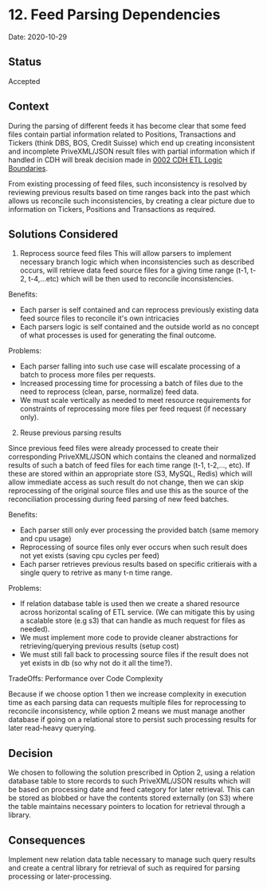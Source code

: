 # 12. Feed Parsing Dependencies

Date: 2020-10-29

## Status

Accepted

## Context

During the parsing of different feeds it has become clear that some feed files contain partial information related to Positions, Transactions and Tickers (think DBS, BOS, Credit Suisse) which end up creating inconsistent and incomplete PriveXML/JSON result files with partial information which if handled in CDH will break decision made in [0002 CDH ETL Logic Boundaries](./0002-cdh-etl-logic-boundaries.md).

From existing processing of feed files, such inconsistency is resolved by reviewing previous results based on time ranges back into the past which allows us reconcile such inconsistencies, by creating a clear picture due to information on Tickers, Positions and Transactions as required.  

## Solutions Considered

1. Reprocess source feed files
This will allow parsers to implement necessary branch logic which when inconsistencies such as described occurs, will retrieve data feed source files for a giving time range (t-1, t-2, t-4,...etc) which will be then used to reconcile inconsistencies.

Benefits:
 - Each parser is self contained and can reprocess previously existing data feed source files to reconcile it's own intricacies
 - Each parsers logic is self contained and the outside world as no concept of what processes is used for generating the final outcome.

Problems:
 - Each parser falling into such use case will escalate processing of a batch to process more files per requests.
 - Increased processing time for processing a batch of files due to the need to reprocess (clean, parse, normalize) feed data.
 - We must scale vertically as needed to meet resource requirements for constraints of reprocessing more files per feed request (if necessary only).

2. Reuse previous parsing results

Since previous feed files were already processed to create their corresponding PriveXML/JSON which contains the cleaned and normalized results of such a batch of feed files for each time range (t-1, t-2,..., etc). If these are stored within an appropriate store (S3, MySQL, Redis) which will allow immediate access as such result do not change, then we can skip reprocessing of the original source files and use this as the source of the reconciliation processing during feed parsing of new feed batches.

Benefits:
 - Each parser still only ever processing the provided batch (same memory and cpu usage)
 - Reprocessing of source files only ever occurs when such result does not yet exists (saving cpu cycles per feed)
 - Each parser retrieves previous results based on specific critierais with a single query to retrive as many t-n time range.

Problems:
 - If relation database table is used then we create a shared resource across horizontal scaling of ETL service. 
     (We can mitigate this by using a scalable store (e.g s3) that can handle as much request for files as needed).
 - We must implement more code to provide cleaner abstractions for retrieving/querying previous results (setup cost)
 - We must still fall back to processing source files if the result does not yet exists in db (so why not do it all the time?).

TradeOffs: Performance over Code Complexity

Because if we choose option 1 then we increase complexity in execution time as each parsing data can requests multiple files for reprocessing to reconcile inconsistency, while option 2 means we must manage another database if going on a relational store to persist such processing results for later read-heavy querying.


## Decision

We chosen to following the solution prescribed in Option 2, using a relation database table to store records to such PriveXML/JSON results which will be based on processing date and feed category for later retrieval. This can be stored as blobbed or have the contents stored externally (on S3) where the table maintains necessary pointers to location for retrieval through a library.

## Consequences

Implement new relation data table necessary to manage such query results and create a central library for retrieval of such as required for parsing processing or later-processing.

